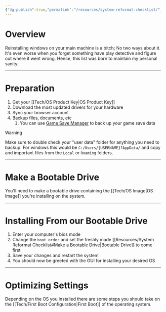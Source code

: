 ```yaml
---
{"dg-publish":true,"permalink":"/resources/system-reformat-checklist/","tags":["Resources","Tech"],"created":"2025-07-21","updated":"2025-07-21T20:58:14.321-04:00"}
---
```


# Overview
Reinstalling windows on your main machine is a bitch; No two ways about it. It's even worse when you forget something have play detective and figure out where it went wrong. Hence, this list was born to maintain my personal sanity.

---
# Preparation

1. Get your [[Tech/OS Product Key\|OS Product Key]]
2. Download the most updated drivers for your hardware
3. Sync your browser account
4. Backup files, documents, etc
	1. You can use [Game Save Manager](https://www.gamesave-manager.com/) to back up your game save data

> [!warning]
> Make sure to double check your "user data" folder for anything you need to backup. For windows this would be `C:/Users/{USERNAME}?AppData/` and copy and important files from the `Local` or `Roaming` folders.

---
# Make a Bootable Drive

You'll need to make a bootable drive containing the [[Tech/OS Image\|OS Image]] you're installing on the system. 

---
# Installing From our Bootable Drive
1. Enter your computer's bios mode
2. Change the `boot order` and set the freshly made [[Resources/System Reformat Checklist#Make a Bootable Drive\|Bootable Drive]] to come first
3. Save your changes and restart the system
4. You should now be greeted with the GUI for installing your desired OS

---
# Optimizing Settings
Depending on the OS you installed there are some steps you should take on the [[Tech/First Boot Configuration\|First Boot]] of the operating system.